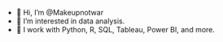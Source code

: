 - 👋 Hi, I’m @Makeupnotwar
- 👀 I’m interested in data analysis.
- 🌱 I work with Python, R, SQL, Tableau, Power BI, and more.

<!---
Makeupnotwar/Makeupnotwar is a ✨ special ✨ repository because its `README.md` (this file) appears on your GitHub profile.
You can click the Preview link to take a look at your changes.
--->
